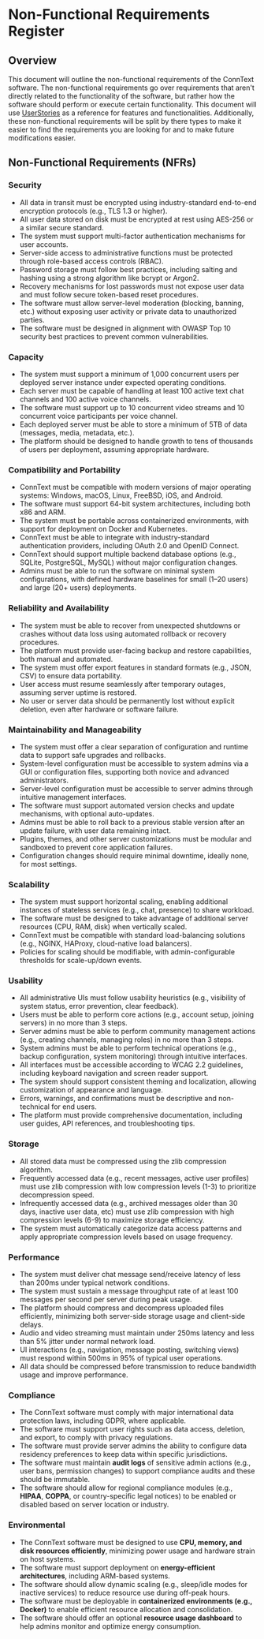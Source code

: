 # Non-Functional Requirements Register

## Overview
This document will outline the non-functional requirements of the ConnText software. The non-functional requirements go over requirements that aren't directly related to the functionality of the software, but rather how the software should perform or execute certain functionality. This document will use [UserStories](UserStories) as a reference for features and functionalities. Additionally, these non-functional requirements will be split by there types to make it easier to find the requirements you are looking for and to make future modifications easier.

## Non-Functional Requirements (NFRs)

### Security
- All data in transit must be encrypted using industry-standard end-to-end encryption protocols (e.g., TLS 1.3 or higher).
- All user data stored on disk must be encrypted at rest using AES-256 or a similar secure standard.
- The system must support multi-factor authentication mechanisms for user accounts.
- Server-side access to administrative functions must be protected through role-based access controls (RBAC).
- Password storage must follow best practices, including salting and hashing using a strong algorithm like bcrypt or Argon2.
- Recovery mechanisms for lost passwords must not expose user data and must follow secure token-based reset procedures.
- The software must allow server-level moderation (blocking, banning, etc.) without exposing user activity or private data to unauthorized parties.
- The software must be designed in alignment with OWASP Top 10 security best practices to prevent common vulnerabilities.

### Capacity
- The system must support a minimum of 1,000 concurrent users per deployed server instance under expected operating conditions.
- Each server must be capable of handling at least 100 active text chat channels and 100 active voice channels.
- The software must support up to 10 concurrent video streams and 10 concurrent voice participants per voice channel.
- Each deployed server must be able to store a minimum of 5TB of data (messages, media, metadata, etc.).
- The platform should be designed to handle growth to tens of thousands of users per deployment, assuming appropriate hardware.

### Compatibility and Portability
- ConnText must be compatible with modern versions of major operating systems: Windows, macOS, Linux, FreeBSD, iOS, and Android.
- The software must support 64-bit system architectures, including both x86 and ARM.
- The system must be portable across containerized environments, with support for deployment on Docker and Kubernetes.
- ConnText must be able to integrate with industry-standard authentication providers, including OAuth 2.0 and OpenID Connect.
- ConnText should support multiple backend database options (e.g., SQLite, PostgreSQL, MySQL) without major configuration changes.
- Admins must be able to run the software on minimal system configurations, with defined hardware baselines for small (1–20 users) and large (20+ users) deployments.

### Reliability and Availability
- The system must be able to recover from unexpected shutdowns or crashes without data loss using automated rollback or recovery procedures.
- The platform must provide user-facing backup and restore capabilities, both manual and automated.
- The system must offer export features in standard formats (e.g., JSON, CSV) to ensure data portability.
- User access must resume seamlessly after temporary outages, assuming server uptime is restored.
- No user or server data should be permanently lost without explicit deletion, even after hardware or software failure.

### Maintainability and Manageability
- The system must offer a clear separation of configuration and runtime data to support safe upgrades and rollbacks.
- System-level configuration must be accessible to system admins via a GUI or configuration files, supporting both novice and advanced administrators.
- Server-level configuration must be accessible to server admins through intuitive management interfaces.
- The software must support automated version checks and update mechanisms, with optional auto-updates.
- Admins must be able to roll back to a previous stable version after an update failure, with user data remaining intact.
- Plugins, themes, and other server customizations must be modular and sandboxed to prevent core application failures.
- Configuration changes should require minimal downtime, ideally none, for most settings.

### Scalability
- The system must support horizontal scaling, enabling additional instances of stateless services (e.g., chat, presence) to share workload.
- The software must be designed to take advantage of additional server resources (CPU, RAM, disk) when vertically scaled.
- ConnText must be compatible with standard load-balancing solutions (e.g., NGINX, HAProxy, cloud-native load balancers).
- Policies for scaling should be modifiable, with admin-configurable thresholds for scale-up/down events.

### Usability
- All administrative UIs must follow usability heuristics (e.g., visibility of system status, error prevention, clear feedback).
- Users must be able to perform core actions (e.g., account setup, joining servers) in no more than 3 steps.
- Server admins must be able to perform community management actions (e.g., creating channels, managing roles) in no more than 3 steps.
- System admins must be able to perform technical operations (e.g., backup configuration, system monitoring) through intuitive interfaces.
- All interfaces must be accessible according to WCAG 2.2 guidelines, including keyboard navigation and screen reader support.
- The system should support consistent theming and localization, allowing customization of appearance and language.
- Errors, warnings, and confirmations must be descriptive and non-technical for end users.
- The platform must provide comprehensive documentation, including user guides, API references, and troubleshooting tips.

### Storage
- All stored data must be compressed using the zlib compression algorithm.
- Frequently accessed data (e.g., recent messages, active user profiles) must use zlib compression with low compression levels (1-3) to prioritize decompression speed.
- Infrequently accessed data (e.g., archived messages older than 30 days, inactive user data, etc) must use zlib compression with high compression levels (6-9) to maximize storage efficiency.
- The system must automatically categorize data access patterns and apply appropriate compression levels based on usage frequency.

### Performance
- The system must deliver chat message send/receive latency of less than 200ms under typical network conditions.
- The system must sustain a message throughput rate of at least 100 messages per second per server during peak usage.
- The platform should compress and decompress uploaded files efficiently, minimizing both server-side storage usage and client-side delays.
- Audio and video streaming must maintain under 250ms latency and less than 5% jitter under normal network load.
- UI interactions (e.g., navigation, message posting, switching views) must respond within 500ms in 95% of typical user operations.
- All data should be compressed before transmission to reduce bandwidth usage and improve performance.

### Compliance
- The ConnText software must comply with major international data protection laws, including GDPR, where applicable.
- The software must support user rights such as data access, deletion, and export, to comply with privacy regulations.
- The software must provide server admins the ability to configure data residency preferences to keep data within specific jurisdictions.
- The software must maintain **audit logs** of sensitive admin actions (e.g., user bans, permission changes) to support compliance audits and these should be immutable.
- The software should allow for regional compliance modules (e.g., **HIPAA**, **COPPA**, or country-specific legal notices) to be enabled or disabled based on server location or industry.

### Environmental
- The ConnText software must be designed to use **CPU, memory, and disk resources efficiently**, minimizing power usage and hardware strain on host systems.
- The software must support deployment on **energy-efficient architectures**, including ARM-based systems.
- The software should allow dynamic scaling (e.g., sleep/idle modes for inactive services) to reduce resource use during off-peak hours.
- The software must be deployable in **containerized environments (e.g., Docker)** to enable efficient resource allocation and consolidation.
- The software should offer an optional **resource usage dashboard** to help admins monitor and optimize energy consumption.
